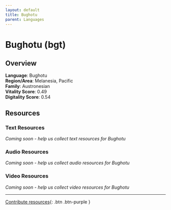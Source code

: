 ```yaml
---
layout: default
title: Bughotu
parent: Languages
---
```


# Bughotu (bgt)

## Overview

**Language**: Bughotu  
**Region/Area**: Melanesia, Pacific  
**Family**: Austronesian  
**Vitality Score**: 0.49  
**Digitality Score**: 0.54  

## Resources

### Text Resources
*Coming soon - help us collect text resources for Bughotu*

### Audio Resources
*Coming soon - help us collect audio resources for Bughotu*

### Video Resources
*Coming soon - help us collect video resources for Bughotu*

---

[Contribute resources](https://fairtrain.github.io/){: .btn .btn-purple }
